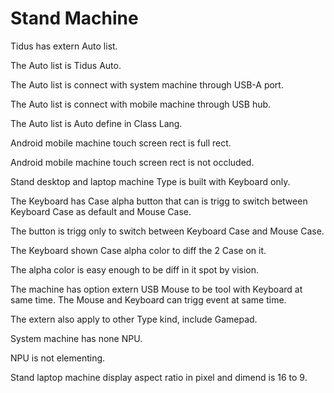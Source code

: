 # Stand Machine

Tidus has extern Auto list.

The Auto list is Tidus Auto.

The Auto list is connect with system machine through USB-A port.

The Auto list is connect with mobile machine through USB hub.

The Auto list is Auto define in Class Lang.

Android mobile machine touch screen rect is full rect.

Android mobile machine touch screen rect is not occluded.

Stand desktop and laptop machine Type is built with Keyboard only.

The Keyboard has Case alpha button that can is trigg to switch between
Keyboard Case as default and Mouse Case.

The button is trigg only to switch between Keyboard Case and Mouse Case.

The Keyboard shown Case alpha color to diff the 2 Case on it.

The alpha color is easy enough to be diff in it spot by vision.

The machine has option extern USB Mouse to be tool with Keyboard at same time.
The Mouse and Keyboard can trigg event at same time.

The extern also apply to other Type kind, include Gamepad.

System machine has none NPU.

NPU is not elementing.

Stand laptop machine display aspect ratio in pixel and dimend is 16 to 9.